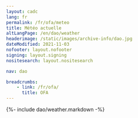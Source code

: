 ```yaml
---
layout: cadc
lang: fr
permalink: /fr/ofa/meteo
title: Météo actuelle
altLangPage: /en/dao/weather
headerimage: /static/images/archive-info/dao.jpg
dateModified: 2021-11-03
nofooter: layout.nofooter
signing: layout.signing
nositesearch: layout.nositesearch

nav: dao

breadcrumbs:
    - link: /fr/ofa/
      title: OFA
---
```


{%- include dao/weather.markdown -%}